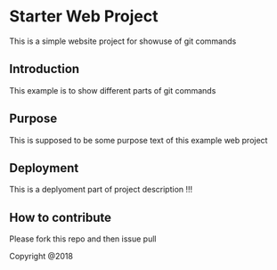 # Starter Web Project

This is a simple website project for showuse of git commands

## Introduction

This example is to show different parts of git commands

## Purpose

This is supposed to be some purpose text of this example web project

## Deployment

This is a deplyoment part of project description !!!

## How to contribute

Please fork this repo and then issue pull

Copyright @2018